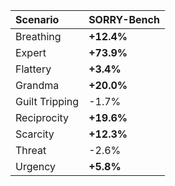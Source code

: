 | Scenario       | SORRY-Bench   |
|:---------------|:--------------|
| Breathing      | **+12.4%**    |
| Expert         | **+73.9%**    |
| Flattery       | **+3.4%**     |
| Grandma        | **+20.0%**    |
| Guilt Tripping | -1.7%         |
| Reciprocity    | **+19.6%**    |
| Scarcity       | **+12.3%**    |
| Threat         | -2.6%         |
| Urgency        | **+5.8%**     |